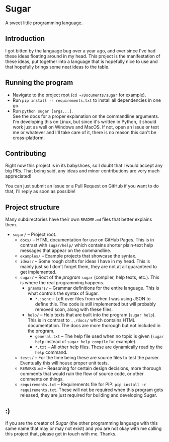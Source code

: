 # Sugar
A sweet little programming language.

## Introduction
I got bitten by the language bug over a year ago,
and ever since I've had these ideas floating around in my head.
This project is the manifestation of these ideas,
put together into a language that is hopefully nice to use
and that hopefully brings some neat ideas to the table.

## Running the program
* Navigate to the project root (`cd ~/Documents/sugar` for example).
* Run `pip install -r requirements.txt` to install all dependencies in one go.
* Run `python sugar [args...]`.  
  See the docs for a proper explanation on the commandline arguments.
I'm developing this on Linux, but since it's written in Python,
it should work just as well on Windows and MacOS.
If not, open an Issue or text me or whatever and I'll take care of it,
there is no reason this can't be cross-platform.

## Contributing
Right now this project is in its babyshoes,
so I doubt that I would accept any big PRs.
That being said, any ideas and minor contributions are very much appreciated!

You can just submit an Issue or a Pull Request on GitHub if you want to do that,
I'll reply as soon as possible!

## Project structure
Many subdirectories have their own `README.md` files that better explains them.

* `sugar/` – Project root.
  * `docs/` – HTML documentation for use on GitHub Pages.
    This is in contrast with `sugar/help/` which contains shorter plain-text
    help messages that appear on the commandline.
  * `examples/` – Example projects that showcase the syntax.
  * `ideas/` – Some rough drafts for ideas I have in my head.
    This is mainly just so I don't forget them,
    they are not at all guaranteed to get implemented.
  * `sugar/` – Root of the _program_ `sugar` (compiler, help texts, etc.).
    This is where the real programming happens.
    * `grammars/` – Grammar definitions for the entire language.
      This is what controls the syntax of Sugar.
      * `*.jsonc` – Left over files from when I was using JSON to define this.
        The code is still implemented but will probably removed soon,
        along with these files.
    * `help/` – Help texts that are built into the program (`sugar help`).
      This is in contrast to `../docs/` which contains HTML documentation.
      The docs are more thorough but not included in the program.
      * `general.txt` – The help file used when no topic is given
        (`sugar help` instead of `sugar help compile` for example).
      * `*.txt` – All other help files.
        These are dynamically read by the `help` command.
  * `tests/` – For the time being these are source files to test the parser.
    Eventually this will house proper unit tests.
  * `REMARKS.md` – Reasoning for certain design decisions,
    more thorough comments that would ruin the flow of source code,
    or other comments on things.
  * `requirements.txt` – Requirements file for PIP:
    `pip install -r requirements.txt`.
    These will not be required when this program gets released,
    they are just required for building and developing Sugar.


## :)
If you are the creator of _Sugar_
(the other programming language with this same name that may or may not exist)
and you are not okay with me calling this project that,
please get in touch with me. Thanks.
